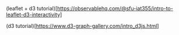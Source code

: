 (leaflet + d3 tutorial)[https://observablehq.com/@sfu-iat355/intro-to-leaflet-d3-interactivity]

(d3 tutorial)[https://www.d3-graph-gallery.com/intro_d3js.html]

